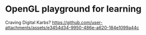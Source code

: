 # OpenGL playground for learning

Craving Digital Karbs?
https://github.com/user-attachments/assets/e3454d34-9950-486e-a620-184e1099a44c

